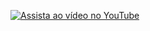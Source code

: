 
[![Assista ao vídeo no YouTube](https://img.youtube.com/vi/MuVJ9ZOaQkg/0.jpg)](https://www.youtube.com/watch?v=MuVJ9ZOaQkg)


